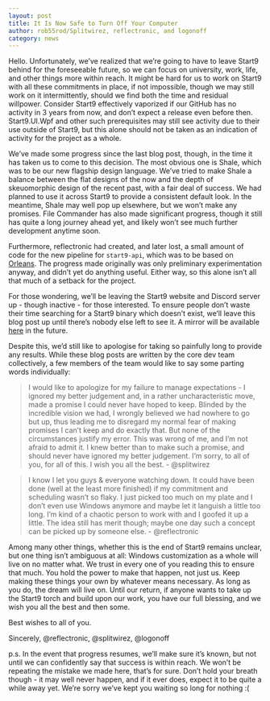 ```yaml
---
layout: post
title: It Is Now Safe to Turn Off Your Computer
author: rob55rod/Splitwirez, reflectronic, and logonoff
category: news
---
```


Hello. Unfortunately, we’ve realized that we’re going to have to leave Start9 
behind for the foreseeable future, so we can focus on university, work, life, 
and other things more within reach. It might be hard for us to work on Start9 with 
all these commitments in place, if not impossible, though we may still work on it 
intermittently, should we find both the time and residual willpower. Consider Start9 
effectively vaporized if our GitHub has no activity in 3 years from now, and 
don’t expect a release even before then. Start9.UI.Wpf and other such prerequisites 
may still see activity due to their use outside of Start9, but this alone should 
not be taken as an indication of activity for the project as a whole.


We’ve made some progress since the last blog post, though, in the time it has 
taken us to come to this decision. The most obvious one is Shale, which was to 
be our new flagship design language. We’ve tried to make Shale a balance between 
the flat designs of the now and the depth of skeuomorphic design of the recent 
past, with a fair deal of success. We had planned to use it across Start9 to 
provide a consistent default look. In the meantime, Shale may well pop up 
elsewhere, but we won’t make any promises. File Commander has also made 
significant progress, though it still has quite a long journey ahead yet, and 
likely won’t see much further development anytime soon.


Furthermore, reflectronic had created, and later lost, a small amount of code 
for the new  pipeline for `start9-api`, which was to be based on 
[Orleans](https://github.com/dotnet/orleans). The progress made originally was 
only preliminary experimentation anyway, and didn’t yet do anything useful. 
Either way, so this alone isn’t all that much of a setback for the project.


For those wondering, we’ll be leaving the Start9 website and Discord server up - 
though inactive - for those interested. To ensure people don’t waste their time 
searching for a Start9 binary which doesn’t exist, we’ll leave this blog post up 
until there’s nobody else left to see it. A mirror will be available 
[here](https://updog.logonoff.co/start9) in the future.


Despite this, we’d still like to apologise for taking so painfully long to 
provide any results. While these blog posts are written by the core dev team 
collectively, a few members of the team would like to say some parting words 
individually:

> I would like to apologize for my failure to manage expectations - I ignored my 
> better judgement and, in a rather uncharacteristic move, made a promise I could 
> never have hoped to keep. Blinded by the incredible vision we had, I wrongly 
> believed we had nowhere to go but up, thus leading me to disregard my normal fear 
> of making promises I can’t keep and do exactly that. But none of the circumstances 
> justify my error. This was wrong of me, and I’m not afraid to admit it. I knew 
> better than to make such a promise, and should never have ignored my better 
> judgement. I’m sorry, to all of you, for all of this. I wish you all the best.
	- @splitwirez

> I know I let you guys & everyone watching down. It could have been done (well at 
> the least more finished) if my commitment and scheduling wasn’t so flaky. I just 
> picked too much on my plate and I don’t even use Windows anymore and maybe let it 
> languish a little too long. I’m kind of a chaotic person to work with and I goofed 
> it up a little. The idea still has merit though; maybe one day such a concept can 
> be picked up by someone else.
	- @reflectronic

<!--
i don't want to put this in the blog post (i didn't do anything in regards
to the C# side of the project) - but i want to say that i hope we can get back 
together again and do something once more. it was fun while we had it in us. i 
*really* appreciate everyone that followed Start9 and talked to us about it,
and i wish y'all well for your next endeavors
	~logonoff
-->

Among many other things, whether this is the end of Start9 remains unclear, but 
one thing isn’t ambiguous at all: Windows customization as a whole will live on 
no matter what. We trust in every one of you reading this to ensure that much. 
You hold the power to make that happen, not just us. Keep making these things 
your own by whatever means necessary. As long as you do, the dream will live on. 
Until our return, if anyone wants to take up the Start9 torch and build upon our 
work, you have our full blessing, and we wish you all the best and then some.


Best wishes to all of you.


Sincerely,
@reflectronic, @splitwirez, @logonoff


p.s. In the event that progress resumes, we’ll make sure it’s known, but not 
until we can confidently say that success is within reach. We won’t be repeating 
the mistake we made here, that’s for sure. Don’t hold your breath though - it may 
well never happen, and if it ever does, expect it to be quite a while away yet. 
We’re sorry we’ve kept you waiting so long for nothing :(
